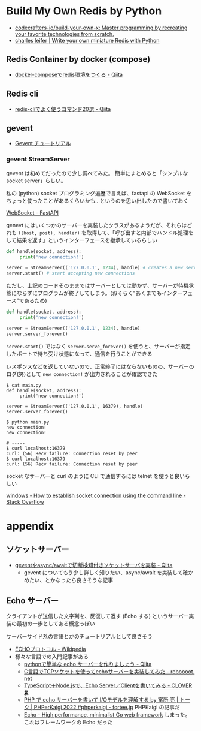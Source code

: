# Build My Own Redis by Python

* [codecrafters-io/build-your-own-x: Master programming by recreating your favorite technologies from scratch.](https://github.com/codecrafters-io/build-your-own-x#build-your-own-database)
* [charles leifer | Write your own miniature Redis with Python](https://charlesleifer.com/blog/building-a-simple-redis-server-with-python/)

## Redis Container by docker (compose)

* [docker-composeでredis環境をつくる - Qiita](https://qiita.com/uggds/items/5e4f8fee180d77c06ee1)

## Redis cli

* [redis-cliでよく使うコマンド20選 - Qiita](https://qiita.com/hatsu/items/a52817364160e0b6bb60)

## gevent

* [Gevent チュートリアル](https://methane.github.io/gevent-tutorial-ja/)

### gevent StreamServer

gevent は初めてだったので少し調べてみた。
簡単にまとめると「シンプルなsocket server」らしい。

私の (python) socket プログラミング遍歴で言えば、fastapi の WebSocket をちょっと使ったことがあるくらいかも.. というのを思い出したので書いておく

[WebSocket - FastAPI](https://fastapi.tiangolo.com/ja/advanced/websockets/)

genevt にはいくつかのサーバーを実装したクラスがあるようだが、それらはどれも `((host, post), handler)` を取得して、「呼び出すと内部でハンドル処理をして結果を返す」というインターフェースを継承しているらしい

```python
def handle(socket, address):
     print('new connection!')

server = StreamServer(('127.0.0.1', 1234), handle) # creates a new server
server.start() # start accepting new connections
```

ただし、上記のコードそのままではサーバーとしては動かず、サーバーが待機状態にならずにプログラムが終了してしまう。(おそらく"あくまでもインターフェース"であるため)

```python
def handle(socket, address):
     print('new connection!')

server = StreamServer(('127.0.0.1', 1234), handle)
server.server_forever()
```

`server.start()` ではなく `server.serve_forever()` を使うと、サーバーが指定したポートで待ち受け状態になって、通信を行うことができる

レスポンスなどを返していないので、正常終了にはならないものの、サーバーのログ(笑)として `new connection!` が出力されることが確認できた

```shell
$ cat main.py
def handle(socket, address):
     print('new connection!')

server = StreamServer(('127.0.0.1', 16379), handle)
server.server_forever()

$ python main.py
new connection!
new connection!

# -----
$ curl localhost:16379
curl: (56) Recv failure: Connection reset by peer
$ curl localhost:16379
curl: (56) Recv failure: Connection reset by peer
```

socket なサーバーと curl のように CLI で通信するには telnet を使うと良いらしい

[windows - How to establish socket connection using the command line - Stack Overflow](https://stackoverflow.com/questions/20346456/how-to-establish-socket-connection-using-the-command-line)

# appendix

## ソケットサーバー

- [geventやasync/awaitで切断検知付きソケットサーバを実装 - Qiita](https://qiita.com/haminiku/items/0af7c47f073e05b4424c)
  - gevent についてもう少し詳しく知りたい、async/await を実装して確かめたい、とかなったら良さそうな記事

## Echo サーバー

クライアントが送信した文字列を、反復して返す (Echo する) というサーバー実装の最初の一歩としてある概念っぽい

サーバーサイド系の言語とかのチュートリアルとして良さそう

- [ECHOプロトコル - Wikipedia](https://ja.wikipedia.org/wiki/ECHO%E3%83%97%E3%83%AD%E3%83%88%E3%82%B3%E3%83%AB)
- 様々な言語での入門記事がある
  - [pythonで簡単な echo サーバーを作りましょう - Qiita](https://qiita.com/iari/items/5872a024bbd362efe63b)
  - [C言語でTCPソケットを使ってechoサーバーを実装してみた - reboooot․net](https://reboooot.net/post/implement-tcp-echo-server/)
  - [TypeScript＋Node.jsで、Echo Server／Clientを書いてみる - CLOVER🍀](https://kazuhira-r.hatenablog.com/entry/2021/11/20/222927)
  - [PHP で echo サーバーを書いて I/Oモデルを理解する by 富所 亮 | トーク | PHPerKaigi 2022 #phperkaigi - fortee.jp](https://fortee.jp/phperkaigi-2022/proposal/bdffee45-28c2-4f8f-976e-bf1de310fdb1)
    PHPKaigi の記事だ
  - [Echo - High performance, minimalist Go web framework](https://echo.labstack.com/) 
    しまった。これはフレームワークの Echo だった

